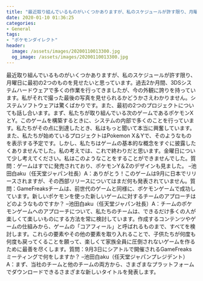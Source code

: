 ```yaml
---
title: "最近取り組んでいるものがいくつかありますが、私のスケジュールが許す限り、月曜日に最初の2つのものを見せたいと思っています。"
date: 2020-01-10 01:36:25
categories:
- General
tags:
- "ポケモンダイレクト"
header:
  image: /assets/images/20200110013300.jpg
  og_image: /assets/images/20200110013300.jpg
---
```


最近取り組んでいるものがいくつかありますが、私のスケジュールが許す限り、月曜日に最初の2つのものを見せたいと思っています。過去2か月間、3DSシステムハードウェアで多くの作業を行ってきましたが、今の外観に誇りを持っています。私がそれで撮った最後の写真を見せられるかどうかさえわかりません。システムソフトウェアは驚くばかりです。また、最初の2つのプロジェクトについても話し合います。まず、私たちが取り組んでいる次のゲームであるポケモンXとY。このゲームを構築するときに、システムの内部で多くのことを行っています。私たちがその点に到達したとき、私はもっと聞いて本当に興奮しています。また、私たちが始めているプロジェクトはPokemon X＆Yで、そのようなものを表示する予定です。しかし、私たちはゲームの基本的な概念をすぐに披露したくありませんでした。私の考えでは、これで終わりだと思います。金曜日について少し考えてください。私はこのようなことをすることができませんでした。質問：ゲームはすでに発売されており、ポケモンY＆Zのデザインも見ました。 –池田白aku（任天堂ジャパン社長）A：ありがとう！このゲームは9月に日本でリリースされますが、その西部リリースについてはまだ何も発表されていません。質問：GameFreaksチームは、前世代のゲームと同様に、ポケモンゲームで成功しています。新しいポケモンを使った新しいゲームに対するチームのアプローチはどのようなものですか？ –池田白aku（任天堂ジャパン社長）A：チームのポケモンゲームへのアプローチについて、私たちのチームは、できるだけ多くの人が楽しくて楽しいものにする方法を常に検討しています。作成するコンテンツやゲームの仕組みから、ゲームの「コアフィール」と呼ばれるものまで、すべてを検討します。これらの要素やその他の要素を取り入れることで、子供たちが何度も何度も戻ってくることを願って、楽しくて家族全員に圧倒されないゲームを作るために最善を尽くします。質問：9月3日にシアトルで開催されるGameFreaksミーティングで何をしますか？ –池田白aku（任天堂ジャパンプレジデント）A：まず、当社のチームと他のチームの両方から、さまざまなプラットフォームでダウンロードできるさまざまな新しいタイトルを発表します。

